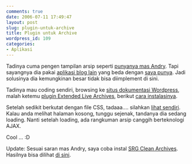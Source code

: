```yaml
---
comments: true
date: 2006-07-11 17:49:47
layout: post
slug: plugin-untuk-archive
title: Plugin untuk Archive
wordpress_id: 109
categories:
- Aplikasi
---
```


Tadinya cuma pengen tampilan arsip seperti [punyanya mas Andry](http://andryshuzain.com/archives). Tapi sayangnya dia pakai [aplikasi blog lain](http://textpattern.com/) yang beda dengan [saya punya](http://www.wordpress.org). Jadi solusinya dia kemungkinan besar tidak bisa diimplement di sini. 

Tadinya mau coding sendiri, browsing ke [situs dokumentasi Wordpress](http://codex.wordpress.org), malah ketemu [plugin Extended Live Archives](http://www.sonsofskadi.net/extended-live-archive/), berikut [cara instalasinya](http://www.24fightingchickens.com/2006/01/03/extended-live-archives/). 

Setelah sedikit berkutat dengan file CSS, tadaaa.... silahkan [lihat sendiri](http://endy.artivisi.com/blog/archive-live/). Kalau anda melihat halaman kosong, tunggu sejenak, tandanya dia sedang loading. 
Nanti setelah loading, ada rangkuman arsip canggih berteknologi AJAX. 

Cool ... :D

Update: Sesuai saran mas Andry, saya coba instal [SRG Clean Archives](http://www.sporadicnonsense.com/2006/05/04/clean-archives-20/). Hasilnya bisa dilihat [di sini](http://endy.artivisi.com/blog/archive-simple/). 
